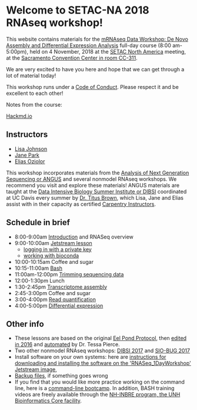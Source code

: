 Welcome to SETAC-NA 2018 RNAseq workshop!
===

This website contains materials for the [mRNAseq Data Workshop: De Novo Assembly and Differential Expression Analysis](https://sacramento.setac.org/scientific-program/abstract-submission/trainingcourses/) full-day course (8:00 am-5:00pm), held on 4 November, 2018 at the [SETAC North America](https://sacramento.setac.org/) meeting, at the [Sacramento Convention Center in room CC-311](https://sacramento.setac.org/venue/).

We are very excited to have you here and hope that we can get through a lot of material today!

This workshop runs under a [Code of Conduct](code_of_conduct.html). Please respect it and be excellent to each other!

Notes from the course: 

[Hackmd.io](https://hackmd.io/0ezEUu0rSHySOFyPEfw1DA?both)

## Instructors

* [Lisa Johnson](https://ljcohen.github.io/)
* [Jane Park](https://twitter.com/janepark721?lang=en)
* [Elias Oziolor](https://oziolor.wordpress.com/)

This workshop incorporates materials from the [Analysis of Next Generation Sequencing or ANGUS](https://angus.readthedocs.io/en/2018/) and several nonmodel RNAseq workshops. We recommend you visit and explore these materials! ANGUS materials are taught at the [Data Intensive Biology Summer Institute or DIBSI](http://ivory.idyll.org/dibsi/) coordinated at UC Davis every summer by [Dr. Titus Brown](http://ivory.idyll.org/lab), which Lisa, Jane and Elias assist with in their capacity as certified [Carpentry Instructors](https://software-carpentry.org/blog/2017/09/merger.html).

## Schedule in brief

* 8:00-9:00am [Introduction](https://setac-omics.readthedocs.io/en/latest/intro.html) and RNASeq overview
* 9:00-10:00am [Jetstream lesson](https://setac-omics.readthedocs.io/en/latest/jetstream/boot.html)
  * [logging in with a private key](https://setac-omics.readthedocs.io/en/latest/jetstream/login.html)
  * [working with bioconda](https://setac-omics.readthedocs.io/en/latest/jetstream-bioconda-config.html)
* 10:00-10:15am Coffee and sugar
* 10:15-11:00am [Bash](https://setac-omics.readthedocs.io/en/latest/bash_lesson.html)
* 11:00am-12:00pm [Trimming sequencing data](https://setac-omics.readthedocs.io/en/latest/quality-trimming.html)
* 12:00-1:30pm Lunch
* 1:30-2:45pm [Transcriptome assembly](https://setac-omics.readthedocs.io/en/latest/transcriptome-assembly.html)
* 2:45-3:00pm Coffee and sugar
* 3:00-4:00pm [Read quantification](https://setac-omics.readthedocs.io/en/latest/rnaseq-quant.html)
* 4:00-5:00pm [Differential expression](https://setac-omics.readthedocs.io/en/latest/DE.html)

## Other info

* These lessons are based on the original [Eel Pond Protocol](https://khmer-protocols.readthedocs.io/en/ctb/mrnaseq/index.html), then [edited in 2016](https://eel-pond.readthedocs.io/en/latest/) and [automated](https://github.com/dib-lab/eelpond) by Dr. Tessa Pierce.
* Two other nonmodel RNAseq workshops: [DIBSI 2017](https://dibsi-rnaseq.readthedocs.io/en/latest/) and [SIO-BUG 2017](https://rnaseq-workshop-2017.readthedocs.io/en/latest/index.html)
* Install software on your own systems: here are [instructions for downloading and installing the software on the 'RNASeq_1DayWorkshop' Jetstream image](RNASeq_1DayWorkshop_image.html), 
* [Backup files](backup.html), if something goes wrong
* If you find that you would like more practice working on the command line, here is a [command-line bootcamp](http://rik.smith-unna.com/command_line_bootcamp/?id=yk822u2rpo). In addition, BASH training videos are freely available through the [NH-INBRE program, the UNH Bioinformatics Core facility](http://nhinbre.org/bioinformatics-modules/).
